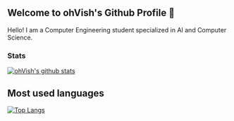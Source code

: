## Welcome to ohVish's Github Profile 👋

Hello! I am a Computer Engineering student specialized in AI and Computer Science.

### Stats
[![ohVish's github stats](https://github-readme-stats.vercel.app/api?username=ohVish&show_icons=true&theme=tokyonight)](https://github.com/anuraghazra/github-readme-stats)

## Most used languages
[![Top Langs](https://github-readme-stats.vercel.app/api/top-langs/?username=ohVish&show_icons=true&theme=tokyonight)](https://github.com/anuraghazra/github-readme-stats)
